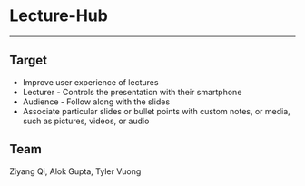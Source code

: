 # Lecture-Hub

-----------
## Target
* Improve user experience of lectures
* Lecturer - Controls the presentation with their smartphone
* Audience - Follow along with the slides
* Associate particular slides or bullet points with custom notes, or media, such as pictures, videos, or audio

## Team
Ziyang Qi, Alok Gupta, Tyler Vuong
